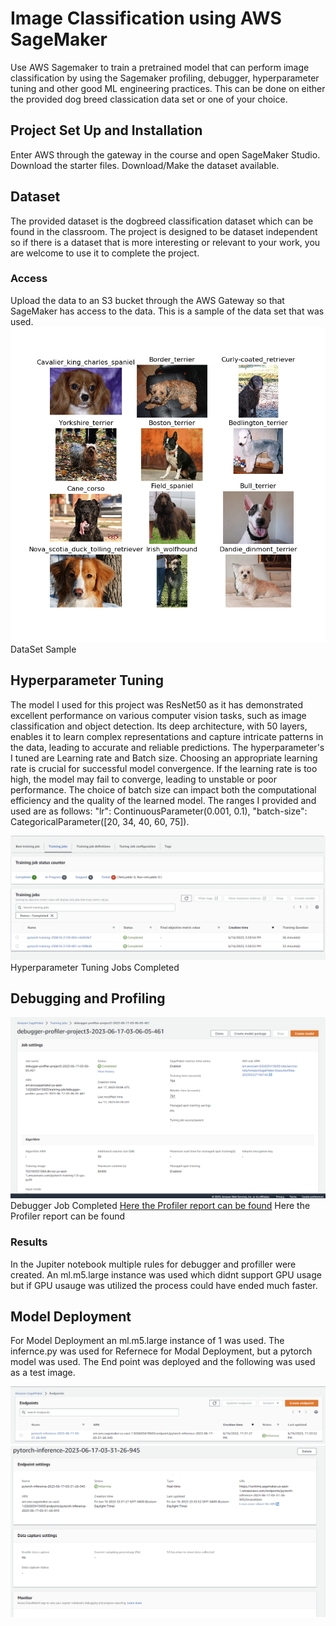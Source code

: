 # Image Classification using AWS SageMaker

Use AWS Sagemaker to train a pretrained model that can perform image classification by using the Sagemaker profiling, debugger, hyperparameter tuning and other good ML engineering practices. This can be done on either the provided dog breed classication data set or one of your choice.

## Project Set Up and Installation
Enter AWS through the gateway in the course and open SageMaker Studio. 
Download the starter files.
Download/Make the dataset available. 

## Dataset
The provided dataset is the dogbreed classification dataset which can be found in the classroom.
The project is designed to be dataset independent so if there is a dataset that is more interesting or relevant to your work, you are welcome to use it to complete the project.

### Access
Upload the data to an S3 bucket through the AWS Gateway so that SageMaker has access to the data. 
This is a sample of the data set that was used. 
![DataSet Sample](sample_images.png) DataSet Sample

## Hyperparameter Tuning
The model I used for this project was ResNet50 as it  has demonstrated excellent performance on various computer vision tasks, such as image classification and object detection. Its deep architecture, with 50 layers, enables it to learn complex representations and capture intricate patterns in the data, leading to accurate and reliable predictions.
The hyperparameter's I tuned are Learning rate and Batch size. Choosing an appropriate learning rate is crucial for successful model convergence. If the learning rate is too high, the model may fail to converge, leading to unstable or poor performance. The choice of batch size can impact both the computational efficiency and the quality of the learned model. The ranges I provided and used are as follows: 
"lr": ContinuousParameter(0.001, 0.1),
"batch-size": CategoricalParameter([20, 34, 40, 60, 75]).

![Hyperparameter Tuning Jobs Completed](hyp_jobs.png) Hyperparameter Tuning Jobs Completed

## Debugging and Profiling
![Debugger Job Completed](debugger_profile.png) Debugger Job Completed
[Here the Profiler report can be found](ProfilerReport) Here the Profiler report can be found

### Results
In the Jupiter notebook multiple rules for debugger and profiller were created. An ml.m5.large instance was used which didnt support GPU usage but if GPU usauge was utilized the process could have ended much faster. 

## Model Deployment
For Model Deployment an ml.m5.large instance of 1 was used. The infernce.py was used for Refernece for Modal Deployment, but a pytorch model was used. The End point was deployed and the following was used as a test image. 

![Screenshot of the deployed active endpoint in Sagemaker.](endpoint.png)
![Endpoint in Sagemaker.](endpoint_working.png)

